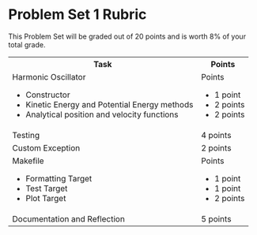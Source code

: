 # Problem Set 1 Rubric

This Problem Set will be graded out of 20 points and is worth 8% of your total grade.

<table width="100%">
    <tr>
        <th>
            Task
        </th>
        <th>
            Points
        </th>
    </tr>
    <tr>
        <td>
            Harmonic Oscillator
                <ul>
                    <li> Constructor
                    <li> Kinetic Energy and Potential Energy methods
                    <li> Analytical position and velocity functions
                </ul>
        </td>
        <td>
            Points
                <ul>
                    <li> 1 point
                    <li> 2 points
                    <li> 2 points
                </ul>
        </td>
    </tr>
    <tr>
        <td>
            Testing
        </td>
        <td>
            4 points
        </td>
    </tr>
    <tr>
        <td>
            Custom Exception
        </td>
        <td>
            2 points
        </td>
    </tr>
    <tr>
    <td>
        Makefile
        <ul>
            <li> Formatting Target
            <li> Test Target
            <li> Plot Target
        </ul>
    </td>
    <td>
        Points
        <ul>
            <li> 1 point
            <li> 1 point
            <li> 2 points
        </ul>
    </td>
    </tr>
    <tr>
    <td>
        Documentation and Reflection
    </td>
    <td>
        5 points
    </td>


</table>